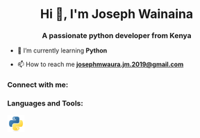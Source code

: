 
<h1 align="center">Hi 👋, I'm Joseph Wainaina</h1>
<h3 align="center">A passionate python developer from Kenya</h3>

- 🌱 I’m currently learning **Python**

- 📫 How to reach me **josephmwaura.jm.2019@gmail.com**

<h3 align="left">Connect with me:</h3>
<p align="left">
</p>

<h3 align="left">Languages and Tools:</h3>
<p align="left"> <a href="https://www.python.org" target="_blank" rel="noreferrer"> <img src="https://raw.githubusercontent.com/devicons/devicon/master/icons/python/python-original.svg" alt="python" width="40" height="40"/> </a> </p>
